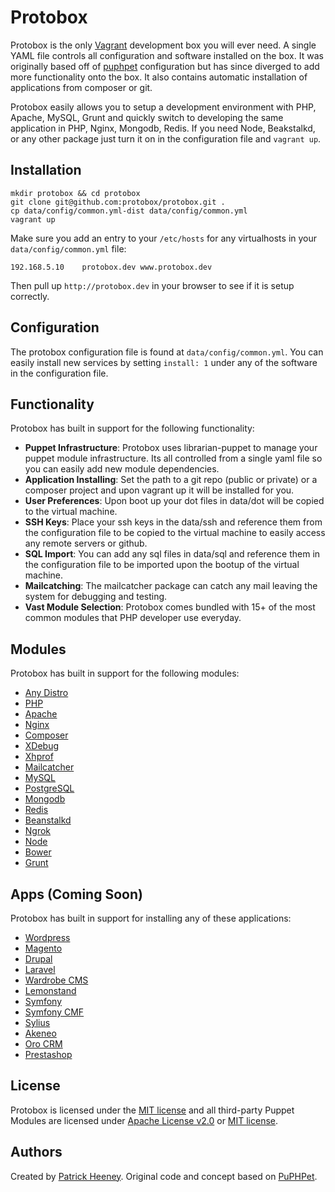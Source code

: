 # Protobox #

Protobox is the only [Vagrant](http://vagrantup.com) development box you will ever need. A single YAML file controls all configuration and software installed on the box. It was originally based off of [puphpet](https://puphpet.com) configuration but has since diverged to add more functionality onto the box. It also contains automatic installation of applications from composer or git. 

Protobox easily allows you to setup a development environment with PHP, Apache, MySQL, Grunt and quickly switch to developing the same application in PHP, Nginx, Mongodb, Redis. If you need Node, Beakstalkd, or any other package just turn it on in the configuration file and `vagrant up`. 

## Installation ##

	mkdir protobox && cd protobox
    git clone git@github.com:protobox/protobox.git .
    cp data/config/common.yml-dist data/config/common.yml
    vagrant up

Make sure you add an entry to your `/etc/hosts` for any virtualhosts in your `data/config/common.yml` file:

	192.168.5.10    protobox.dev www.protobox.dev

Then pull up `http://protobox.dev` in your browser to see if it is setup correctly.

## Configuration ##

The protobox configuration file is found at `data/config/common.yml`. You can easily install new services by setting `install: 1` under any of the software in the configuration file. 

## Functionality ##

Protobox has built in support for the following functionality:

- **Puppet Infrastructure**: Protobox uses librarian-puppet to manage your puppet module infrastructure. Its all controlled from a single yaml file so you can easily add new module dependencies.   
- **Application Installing**: Set the path to a git repo (public or private) or a composer project and upon vagrant up it will be installed for you. 
- **User Preferences**: Upon boot up your dot files in data/dot will be copied to the virtual machine.
- **SSH Keys**: Place your ssh keys in the data/ssh and reference them from the configuration file to be copied to the virtual machine to easily access any remote servers or github. 
- **SQL Import**: You can add any sql files in data/sql and reference them in the configuration file to be imported upon the bootup of the virtual machine. 
- **Mailcatching**: The mailcatcher package can catch any mail leaving the system for debugging and testing. 
- **Vast Module Selection**: Protobox comes bundled with 15+ of the most common modules that PHP developer use everyday.

## Modules ##

Protobox has built in support for the following modules:

- [Any Distro](http://www.vagrantbox.es/)
- [PHP](http://php.net)
- [Apache](http://httpd.apache.org/)
- [Nginx](http://wiki.nginx.org/Main)
- [Composer](http://getcomposer.org/)
- [XDebug](http://xdebug.org/)
- [Xhprof](http://pecl.php.net/package/xhprof)
- [Mailcatcher](http://mailcatcher.me/)
- [MySQL](http://www.mysql.com/)
- [PostgreSQL](http://www.postgresql.org/)
- [Mongodb](http://www.mongodb.org/)
- [Redis](http://redis.io/)
- [Beanstalkd](http://kr.github.io/beanstalkd/)
- [Ngrok](https://ngrok.com/)
- [Node](http://nodejs.org/)
- [Bower](http://bower.io/)
- [Grunt](http://gruntjs.com/)

## Apps (Coming Soon) ##

Protobox has built in support for installing any of these applications:

- [Wordpress](http://wordpress.org/)
- [Magento](http://magento.com/)
- [Drupal](https://drupal.org/)
- [Laravel](http://laravel.com/)
- [Wardrobe CMS](http://wardrobecms.com/)
- [Lemonstand](http://lemonstand.com/)
- [Symfony](http://symfony.com/)
- [Symfony CMF](http://cmf.symfony.com/)
- [Sylius](http://sylius.org/)
- [Akeneo](http://www.akeneo.com/)
- [Oro CRM](http://www.orocrm.com/)
- [Prestashop](http://www.prestashop.com/)

## License ##

Protobox is licensed under the [MIT license](http://opensource.org/licenses/mit-license.php) and all third-party Puppet Modules are licensed under [Apache License v2.0](http://www.apache.org/licenses/LICENSE-2.0) or [MIT license](http://opensource.org/licenses/mit-license.php).

## Authors ##

Created by [Patrick Heeney](https://github.com/patrickheeney). Original code and concept based on [PuPHPet](https://puphpet.com).
